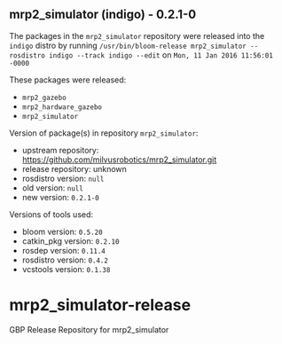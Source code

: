 ## mrp2_simulator (indigo) - 0.2.1-0

The packages in the `mrp2_simulator` repository were released into the `indigo` distro by running `/usr/bin/bloom-release mrp2_simulator --rosdistro indigo --track indigo --edit` on `Mon, 11 Jan 2016 11:56:01 -0000`

These packages were released:
- `mrp2_gazebo`
- `mrp2_hardware_gazebo`
- `mrp2_simulator`

Version of package(s) in repository `mrp2_simulator`:
- upstream repository: https://github.com/milvusrobotics/mrp2_simulator.git
- release repository: unknown
- rosdistro version: `null`
- old version: `null`
- new version: `0.2.1-0`

Versions of tools used:
- bloom version: `0.5.20`
- catkin_pkg version: `0.2.10`
- rosdep version: `0.11.4`
- rosdistro version: `0.4.2`
- vcstools version: `0.1.38`


# mrp2_simulator-release
GBP Release Repository for mrp2_simulator

